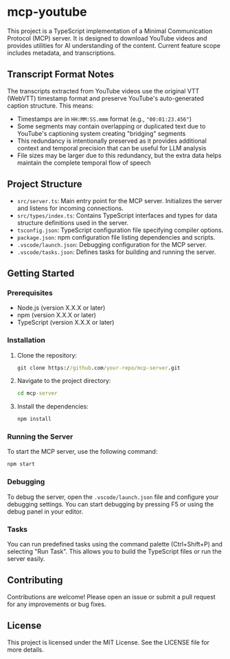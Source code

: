 # mcp-youtube

This project is a TypeScript implementation of a Minimal Communication Protocol (MCP) server. It is designed to download YouTube videos and provides utilities for AI understanding of the content. Current feature scope includes metadata, and transcriptions.

## Transcript Format Notes

The transcripts extracted from YouTube videos use the original VTT (WebVTT) timestamp format and preserve YouTube's auto-generated caption structure. This means:

- Timestamps are in `HH:MM:SS.mmm` format (e.g., `"00:01:23.456"`)
- Some segments may contain overlapping or duplicated text due to YouTube's captioning system creating "bridging" segments
- This redundancy is intentionally preserved as it provides additional context and temporal precision that can be useful for LLM analysis
- File sizes may be larger due to this redundancy, but the extra data helps maintain the complete temporal flow of speech

## Project Structure

- `src/server.ts`: Main entry point for the MCP server. Initializes the server and listens for incoming connections.
- `src/types/index.ts`: Contains TypeScript interfaces and types for data structure definitions used in the server.
- `tsconfig.json`: TypeScript configuration file specifying compiler options.
- `package.json`: npm configuration file listing dependencies and scripts.
- `.vscode/launch.json`: Debugging configuration for the MCP server.
- `.vscode/tasks.json`: Defines tasks for building and running the server.

## Getting Started

### Prerequisites

- Node.js (version X.X.X or later)
- npm (version X.X.X or later)
- TypeScript (version X.X.X or later)

### Installation

1. Clone the repository:

   ```cmd
   git clone https://github.com/your-repo/mcp-server.git
   ```

2. Navigate to the project directory:

   ```cmd
   cd mcp-server
   ```

3. Install the dependencies:

   ```cmd
   npm install
   ```

### Running the Server

To start the MCP server, use the following command:

```cmd
npm start
```

### Debugging

To debug the server, open the `.vscode/launch.json` file and configure your debugging settings. You can start debugging by pressing F5 or using the debug panel in your editor.

### Tasks

You can run predefined tasks using the command palette (Ctrl+Shift+P) and selecting "Run Task". This allows you to build the TypeScript files or run the server easily.

## Contributing

Contributions are welcome! Please open an issue or submit a pull request for any improvements or bug fixes.

## License

This project is licensed under the MIT License. See the LICENSE file for more details.
